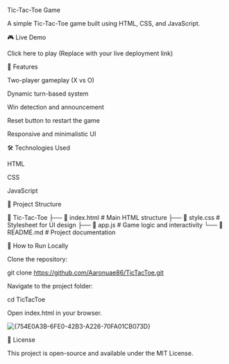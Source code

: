 Tic-Tac-Toe Game

A simple Tic-Tac-Toe game built using HTML, CSS, and JavaScript.

🎮 Live Demo



Click here to play (Replace with your live deployment link)

📌 Features

Two-player gameplay (X vs O)

Dynamic turn-based system

Win detection and announcement

Reset button to restart the game

Responsive and minimalistic UI

🛠 Technologies Used

HTML

CSS

JavaScript

📂 Project Structure

📁 Tic-Tac-Toe
├── 📄 index.html   # Main HTML structure
├── 📄 style.css    # Stylesheet for UI design
├── 📄 app.js       # Game logic and interactivity
└── 📄 README.md    # Project documentation

🚀 How to Run Locally

Clone the repository:

git clone https://github.com/Aaronuae86/TicTacToe.git

Navigate to the project folder:

cd TicTacToe

Open index.html in your browser.

![{754E0A3B-6FE0-42B3-A226-70FA01CB073D}](https://github.com/user-attachments/assets/29fcacbf-d9bd-4c57-a9d4-61d8d11cb5fe)




📜 License

This project is open-source and available under the MIT License.
